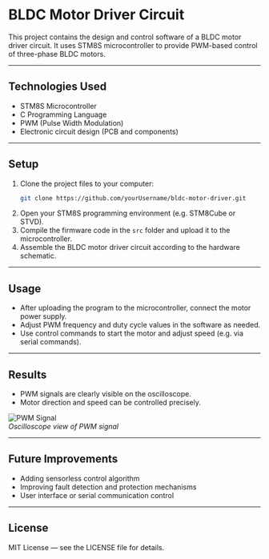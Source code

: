 
# BLDC Motor Driver Circuit

This project contains the design and control software of a BLDC motor driver circuit. It uses STM8S microcontroller to provide PWM-based control of three-phase BLDC motors.

---

## Technologies Used

- STM8S Microcontroller  
- C Programming Language  
- PWM (Pulse Width Modulation)  
- Electronic circuit design (PCB and components)  

---

## Setup

1. Clone the project files to your computer:  
   ```bash
   git clone https://github.com/yourUsername/bldc-motor-driver.git
   ```
2. Open your STM8S programming environment (e.g. STM8Cube or STVD).  
3. Compile the firmware code in the `src` folder and upload it to the microcontroller.  
4. Assemble the BLDC motor driver circuit according to the hardware schematic.

---

## Usage

- After uploading the program to the microcontroller, connect the motor power supply.  
- Adjust PWM frequency and duty cycle values in the software as needed.  
- Use control commands to start the motor and adjust speed (e.g. via serial commands).

---

## Results

- PWM signals are clearly visible on the oscilloscope.  
- Motor direction and speed can be controlled precisely.  

![PWM Signal](docs/pwm_oscilloscope.png)  
*Oscilloscope view of PWM signal*

---

## Future Improvements

- Adding sensorless control algorithm  
- Improving fault detection and protection mechanisms  
- User interface or serial communication control  

---

## License

MIT License — see the LICENSE file for details.

